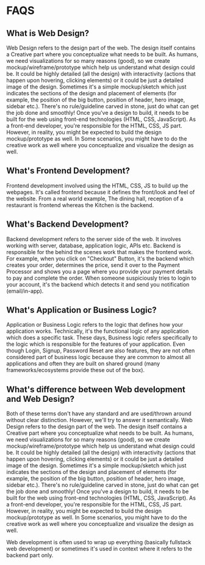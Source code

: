 # FAQS
## What is Web Design?
Web Design refers to the design part of the web. The design itself contains a Creative part
where you conceptualize what needs to be built. As humans, we need visualizations for so many reasons (good), so we
create mockup/wireframe/prototype which help us understand what design could be. It could be highly detailed (all the design)
with interactivity (actions that happen upon hovering, clicking elements) or it could be just a detailed image of the design.
Sometimes it's a simple mockup/sketch which just indicates the sections of the design and placement of elements (for example,
the position of the big button, position of header, hero image, sidebar etc.). There's no rule/guideline carved in stone,
just do what can get the job done and smoothly!
Once you've a design to build, it needs to be built for the web using front-end technologies (HTML, CSS, JavaScript).
As a front-end developer, you're responsible for the HTML, CSS, JS part. However, in reality, you might be expected to
build the design mockup/prototype as well. In Some scenarios, you might have to do the creative work as well where you
conceptualize and visualize the design as well.

## What's Frontend Development?
Frontend development involved using the HTML, CSS, JS to build up the webpages. It's called frontend because it defines
the front/look and feel of the website. From a real world example, The dining hall, reception of a restaurant is frontend
whereas the Kitchen is the backend.

## What's Backend Development?
Backend development refers to the server side of the web. It involves working with server, database, application logic,
APIs etc. Backend is responsible for the behind the scenes work that makes the frontend work. For example, when you click
on "Checkout" Button, it's  the backend which creates your order, determines the price, send it over to the Payment Processor
and shows you a page where you provide your payment details to pay and complete the order.
When someone suspiciously tries to login to your account, it's the backend which detects it and send you notification
(email/in-app).

## What's Application or Business Logic?
Application or Business Logic refers to the logic that defines how your application works. Technically, it's the functional
logic of any application which does a specific task. These days, Business logic refers specifically to the logic which
is responsible for the features of your application. Even though Login, Signup, Password Reset are also features, they are
not often considered part of business logic because they are common to almost all applications and often they are built
on shared ground (many frameworks/ecosystems provide these out of the box).

## What's difference between Web development and Web Design?
Both of these terms don't have any standard and are used/thrown around without clear distinction. However, we'll try to
answer it semantically. Web Design refers to the design part of the web. The design itself contains a Creative part
where you conceptualize what needs to be built. As humans, we need visualizations for so many reasons (good), so we
create mockup/wireframe/prototype which help us understand what design could be. It could be highly detailed (all the design)
with interactivity (actions that happen upon hovering, clicking elements) or it could be just a detailed image of the design.
Sometimes it's a simple mockup/sketch which just indicates the sections of the design and placement of elements (for example,
the position of the big button, position of header, hero image, sidebar etc.). There's no rule/guideline carved in stone,
just do what can get the job done and smoothly!
Once you've a design to build, it needs to be built for the web using front-end technologies (HTML, CSS, JavaScript).
As a front-end developer, you're responsible for the HTML, CSS, JS part. However, in reality, you might be expected to
build the design mockup/prototype as well. In Some scenarios, you might have to do the creative work as well where you
conceptualize and visualize the design as well.

Web development is often used to wrap up everything (basically fullstack web development) or sometimes it's used  in context
where it refers to the backend part only.

